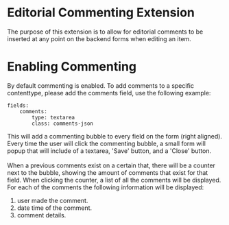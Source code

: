 Editorial Commenting Extension
==============================

The purpose of this extension is to allow for editorial comments to be inserted at any point on the backend forms when editing an item.

Enabling Commenting
===================

By default commenting is enabled.
To add comments to a specific contenttype, please add the comments field, use the following example:

    fields:
        comments:
            type: textarea
            class: comments-json

This will add a commenting bubble to every field on the form (right aligned).<br />
Every time the user will click the commenting bubble, a small form will popup that will include of a textarea, 'Save' button,
and a 'Close' button.<br />
<br />
When a previous comments exist on a certain that, there will be a counter next to the bubble, showing the amount of comments
that exist for that field. When clicking the counter, a list of all the comments will be displayed. For each of the comments
the following information will be displayed:<br />
1. user made the comment.<br />
2. date time of the comment.<br />
3. comment details.<br />